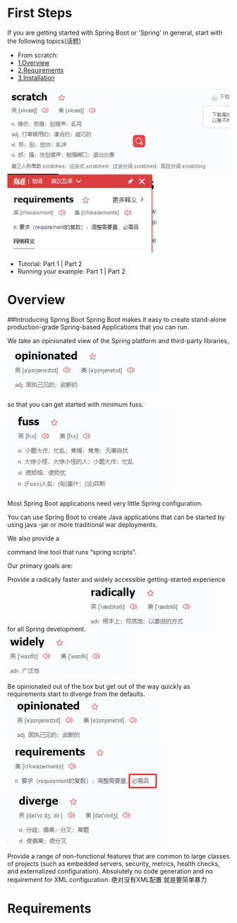 # First Steps
If you are getting started with Spring Boot or 'Spring' in general, start with the following topics(话题)

* From scratch: 
* [1.Overview](#Overview) 
* [2.Requirements](#Requirements) 
* [3.Installation](#Installation) 

![](2018-04-21-21-08-12.png)
![](2018-04-21-21-08-37.png)
* Tutorial: Part 1 | Part 2
* Running your example: Part 1 | Part 2


<h1 id="Overview">Overview</h1>
##Introducing Spring Boot
Spring Boot makes it easy to create 
stand-alone
production-grade
 Spring-based
 Applications that you can run.
 
We take an opinionated view of the Spring platform and third-party libraries,
![](2018-04-21-21-17-04.png)

so that you can get started with minimum fuss.
![](2018-04-21-21-17-28.png)

 Most Spring Boot applications need very little Spring configuration.

You can use Spring Boot to create Java applications that can be started by using java -jar or more traditional war deployments.

 We also provide a
 
command line tool
 that runs “spring scripts”.

Our primary goals are:

Provide a radically faster and widely accessible getting-started experience for all Spring development.
![](2018-04-21-21-18-39.png)
![](2018-04-21-21-18-51.png)

Be opinionated out of the box but get out of the way quickly as requirements start to diverge from the defaults.
![](2018-04-21-21-19-08.png)
![](2018-04-21-21-19-25.png)
![](2018-04-21-21-19-36.png)

Provide a range of non-functional features that are common to large classes of projects (such as embedded servers, security, metrics, health checks, and externalized configuration).
Absolutely no code generation and no requirement for XML configuration.
绝对没有XML配置
就是要简单暴力

<h1 id="Overview">Requirements</h1>